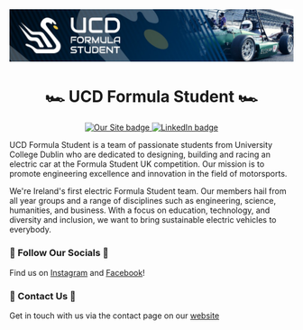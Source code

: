 <div id="Header-Badges" align="center">
  <img src="images/banner.jpeg" alt="Banner'">
  <h1>🏎️ UCD Formula Student 🏎️</h1>
  <a href="https://ucdfs.ie/">
    <img src="https://img.shields.io/badge/Our_Site-red?style=for-the-badge&logo=appveyor&logoColor=white" alt="Our Site badge"/>
  </a>
  <a href="https://www.linkedin.com/company/ucdfs/posts/?feedView=all">
    <img src="https://img.shields.io/badge/LinkedIn-blue?style=for-the-badge&logo=linkedin&logoColor=white" alt="LinkedIn badge"/>
  </a>
</div>

UCD Formula Student is a team of passionate students from University College Dublin who are dedicated to designing, building and racing an electric car at the Formula Student UK competition. Our mission is to promote engineering excellence and innovation in the field of motorsports. 

We're Ireland's first electric Formula Student team. Our members hail from all year groups and a range of disciplines such as engineering, science, humanities, and business. With a focus on education, technology, and diversity and inclusion, we want to bring sustainable electric vehicles to everybody.  

### 🥳 Follow Our Socials 🥳
Find us on [Instagram](https://www.instagram.com/ucdformulastudent/) and [Facebook](https://www.facebook.com/ucdfs/)!

### 📧 Contact Us 📧
Get in touch with us via the contact page on our [website](https://ucdfs.ie/contact-us)
